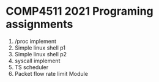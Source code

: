 # COMP4511 2021 Programing assignments
1. /proc implement
2. Simple linux shell p1
3. Simple linux shell p2
4. syscall implement
5. TS scheduler
6. Packet flow rate limit Module
